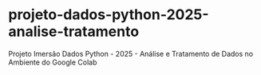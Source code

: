 # projeto-dados-python-2025-analise-tratamento
Projeto Imersão Dados Python - 2025 - Análise e Tratamento de Dados no Ambiente do Google Colab
